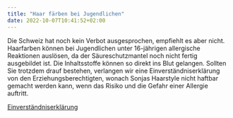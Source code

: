 ```yaml
---
title: "Haar färben bei Jugendlichen"
date: 2022-10-07T10:41:52+02:00
---
```


Die Schweiz hat noch kein Verbot ausgesprochen, empfiehlt es aber nicht. Haarfarben können bei Jugendlichen unter 16-jährigen allergische Reaktionen auslösen, da der Säureschutzmantel noch nicht fertig ausgebildet ist. Die Inhaltsstoffe können so direkt ins Blut gelangen. Sollten Sie trotzdem drauf bestehen, verlangen wir eine Einverständniserklärung von den Erziehungsberechtigten, wonach Sonjas Haarstyle nicht haftbar gemacht werden kann, wenn das Risiko und die Gefahr einer Allergie auftritt.


[Einverständniserklärung](/doc/Einverstaendniserklaerung.pdf)
